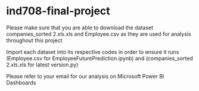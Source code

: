 # ind708-final-project

Please make sure that you are able to download the dataset companies_sorted 2.xls.xls and Employee.csv as they are used for analysis throughout this project

Import each dataset into its respective codes in order to ensure it runs (Employee.csv for EmployeeFuturePrediction.ipynb) and (companies_sorted 2.xls.xls for latest version.py)

Please refer to your email for our analysis on Microsoft Power BI Dashboards
